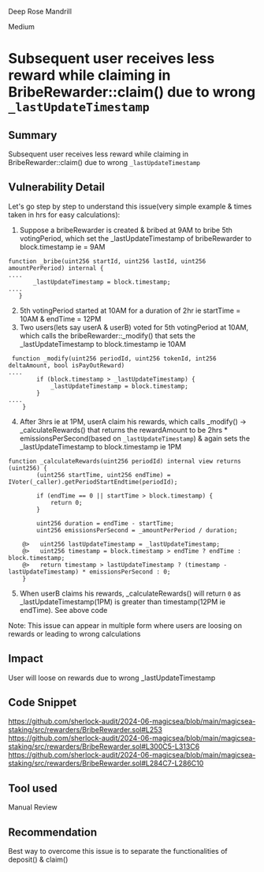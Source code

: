Deep Rose Mandrill

Medium

# Subsequent user receives less reward while claiming in BribeRewarder::claim() due to wrong `_lastUpdateTimestamp`

## Summary
Subsequent user receives less reward while claiming in BribeRewarder::claim() due to wrong `_lastUpdateTimestamp`

## Vulnerability Detail
Let's go step by step to understand this issue(very simple example & times taken in hrs for easy calculations):
1. Suppose a bribeRewarder is created & bribed at 9AM to bribe 5th votingPeriod, which set the _lastUpdateTimestamp of bribeRewarder to block.timestamp ie = 9AM
 ```solidity
 function _bribe(uint256 startId, uint256 lastId, uint256 amountPerPeriod) internal {
....
        _lastUpdateTimestamp = block.timestamp;
....
    }
```
2. 5th votingPeriod started at 10AM for a duration of 2hr ie startTime = 10AM & endTime = 12PM
3. Two users(lets say userA & userB) voted for 5th votingPeriod at 10AM, which calls the bribeRewarder::_modify() that sets the _lastUpdateTimestamp to block.timestamp ie 10AM
```solidity
 function _modify(uint256 periodId, uint256 tokenId, int256 deltaAmount, bool isPayOutReward)
....
        if (block.timestamp > _lastUpdateTimestamp) {
            _lastUpdateTimestamp = block.timestamp;
        }
....
    }
```
4. After 3hrs ie at 1PM, userA claim his rewards, which calls _modify() -> _calculateRewards() that returns the rewardAmount to be 2hrs * emissionsPerSecond(based on `_lastUpdateTimestamp`) & again sets the _lastUpdateTimestamp to block.timestamp ie 1PM
```solidity
function _calculateRewards(uint256 periodId) internal view returns (uint256) {
        (uint256 startTime, uint256 endTime) = IVoter(_caller).getPeriodStartEndtime(periodId);

        if (endTime == 0 || startTime > block.timestamp) {
            return 0;
        }

        uint256 duration = endTime - startTime;
        uint256 emissionsPerSecond = _amountPerPeriod / duration;

    @>   uint256 lastUpdateTimestamp = _lastUpdateTimestamp;
    @>   uint256 timestamp = block.timestamp > endTime ? endTime : block.timestamp;
    @>   return timestamp > lastUpdateTimestamp ? (timestamp - lastUpdateTimestamp) * emissionsPerSecond : 0;
    }
```
5. When userB claims his rewards, _calculateRewards() will return `0` as _lastUpdateTimestamp(1PM) is greater than timestamp(12PM ie endTime). See above code

Note: This issue can appear in multiple form where users are loosing on rewards or leading to wrong calculations

## Impact
User will loose on rewards due to wrong _lastUpdateTimestamp

## Code Snippet
https://github.com/sherlock-audit/2024-06-magicsea/blob/main/magicsea-staking/src/rewarders/BribeRewarder.sol#L253
https://github.com/sherlock-audit/2024-06-magicsea/blob/main/magicsea-staking/src/rewarders/BribeRewarder.sol#L300C5-L313C6
https://github.com/sherlock-audit/2024-06-magicsea/blob/main/magicsea-staking/src/rewarders/BribeRewarder.sol#L284C7-L286C10

## Tool used
Manual Review

## Recommendation
Best way to overcome this issue is to separate the functionalities of deposit() & claim()